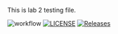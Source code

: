 This is lab 2 testing file.

![workflow](https://github.com/Sai-Bhone-Myat-Naing/sem/actions/workflows/main.yml/badge.svg)
[![LICENSE](https://img.shields.io/github/license/Sai-Bhone-Myat-Naing/sem.svg?style=flat-square)](https://github.com/Sai-Bhone-Myat-Naing/sem/blob/master/LICENSE)
[![Releases](https://img.shields.io/github/release/Sai-Bhone-Myat-Naing/sem/all.svg?style=flat-square)](https://github.com/Sai-Bhone-Myat-Naing/sem/releases)
